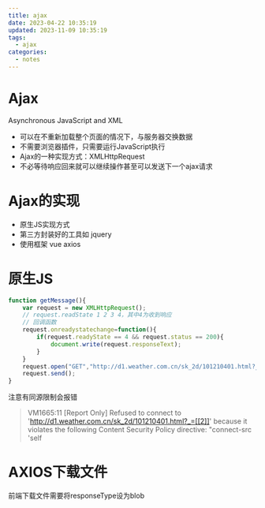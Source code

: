```yaml
---
title: ajax
date: 2023-04-22 10:35:19
updated: 2023-11-09 10:35:19
tags:
  - ajax
categories:
  - notes
---
```


# Ajax

Asynchronous JavaScript and XML

- 可以在不重新加载整个页面的情况下，与服务器交换数据
- 不需要浏览器插件，只需要运行JavaScript执行
- Ajax的一种实现方式：XMLHttpRequest
- 不必等待响应回来就可以继续操作甚至可以发送下一个ajax请求

# Ajax的实现

- 原生JS实现方式
- 第三方封装好的工具如 jquery
- 使用框架 vue axios

# 原生JS

```js
function getMessage(){
    var request = new XMLHttpRequest();
    // request.readState 1 2 3 4，其中4为收到响应
    // 回调函数
    request.onreadystatechange=function(){
        if(request.readyState == 4 && request.status == 200){
            document.write(request.responseText);
        }
    }
    request.open("GET","http://d1.weather.com.cn/sk_2d/101210401.html?_=[[2]]");
    request.send();
}
```

注意有同源限制会报错

> VM1665:11  [Report Only] Refused to connect to 'http://d1.weather.com.cn/sk_2d/101210401.html?_=[[2]]' because it violates the following Content Security Policy directive: "connect-src 'self

# AXIOS下载文件

前端下载文件需要将responseType设为blob